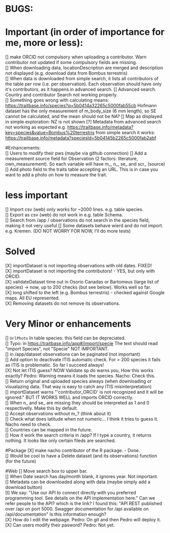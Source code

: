 # BUGS:

# Important (in order of importance for me, more or less):
[] make ORCID not compulsory when uploading a contributor. Warn contributor not updated if some compulsory fields are missing.  
[] When downloading data, locationDescription are merged and description not displayed (e.g. download data from Bombus terrestris)  
[] When data is downloaded from simple search, it lists all contributors of the table per row (i.e. per observation). Each observation should have only it's contributors, as it happens in advanced search.
[] Advanced search. Country and contributor Search not working properly.  
[] Something goes wrong with calculating means: https://traitbase.info/species?q=5b0414a32265c5000fab55cb Hofmann dataset has the only measurement of m_body_size (6 mm length), so SE cannot be calculated, and the mean should not be NA?
[] Map as displayed in simple exploration: NZ is not shown
[?] Metadata from advanced search not working as expected e.g. https://traitbase.info/metadata?key=species&value=Bombus%20terrestris 
from simple search it works: https://traitbase.info/metadata?speciesId=5b04145b2265c5000fab2abf  

#Enhancements:  
[] Users to modify their pws (maybe via github connection)
[] Add a measurement source field for Observation (2 factors: literature, own_measurement). So each variable will have m_, n_, se_ and scr_ (source)
[] Add photo field to the traits table accepting an URL. This is in case you want to add a photo on how to measure the trait.

# less important  
[] Import csv (web) only works for ~2000 lines. e.g. table species.  
[] Export as csv (web) do not work in e.g. table Schema.  
[] Search from /app / observations do not search in the species field, making it not very useful
[] Some datasets behave wierd and do not import. e.g. Kremen. (DO NOT WORRY FOR NOW, I'll do more tests)  


# Solved
[X] importDataset is not importing observations with old dates. FIXED!  
[X] importDataset is not importing the contributors!  - YES, but only with ORCID.  
[X] validateDataset time out in Osorio Canadas or Bartomeus (large list of species) -> now, up to 200 checks (but see below). Works well so far.  
[X] long shifted to the left (e.g. Bombus terrestris) - checked against Google maps. All EU represented.  
[X] Removing datasets do not remove its observations.  


# Very Minor or enhancements
[] `UrlPhoto` In table species: this field can be depreciated.  
[] Typo: in https://traitbase.info/app#/import/specie The text should read "import Species", not "Specie" NOT IMPORTANT.  
[] in /app/dataset observations can be paginated (not important)  
[] Add option to deactivate ITIS automatic check. For > 200 species it fails as ITIS is problematic. So far I succeed always!  
[X] Not let ITIS guess? NOW Validate sp do warns you, How this works exactly? Pedro: Warning means it loads the species. Nacho: Check this.  
[] Return original and uploaded species always (when downloading or visualazing data. That way is easy to catch any ITIS misinterpretation)  
[] importDataset warns "'contributor_ORCID' is not recognized and it will be ignored." BUT IT WORKS WELL and imports ORCID correctly.  
[] When n_ and se_ are missing they should be interpreted as 1 and 0 respectivelly. Make this by default.  
[] Accept observations without m_? (think about it)  
[] Check what does latitude when not numeric... I think it tries to guess it. Nacho need to check.  
[] Countries can be mapped in the future.  
[] How it work the search criteria in /app? If I type a country, it returns nothing. It looks like only certain fileds are searched.  

#Package
[X] make nacho contributor of the R package. - Done.  
[] Would be cool to have a Delete dataset (and its observations) function (for the future)  

#Web
[] Move search box to upper bar.   
[] When Date search has day/month blank, it ignores year. Not important.  
[] Metadata can be downloaded along with data (maybe simply add a download button)  
[I] We say: "Use our API to connect directly with you preferred programming tool. See details on the API implementation here." Can we refer people to the API? which is the link? I found this: "API REST published over /api on port 5000. Swagger documentation for /api available on /api/documentation" Is this information enough?  
[X] How do I edit the webpage. Pedro: On git and then Pedro will deploy it.  
[X] Can users modify their pasword? Pedro: Not yet.  
